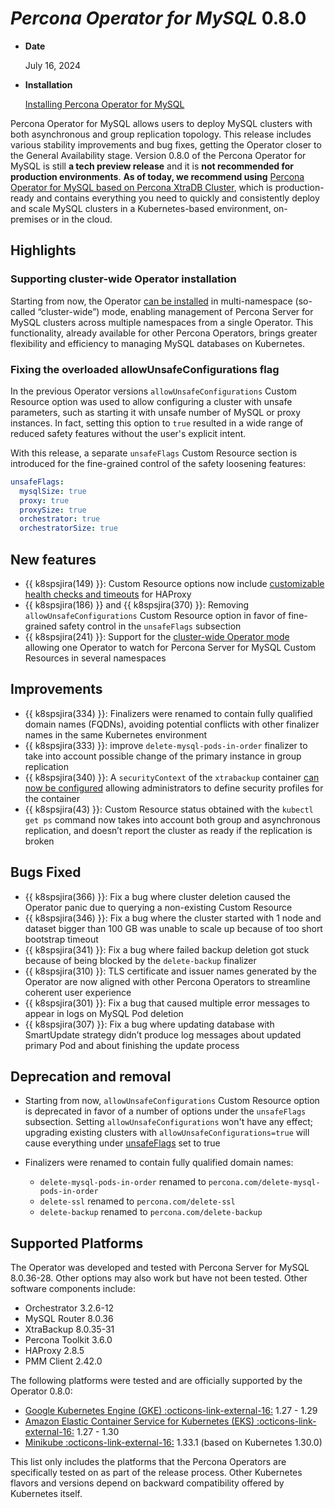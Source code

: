 # *Percona Operator for MySQL* 0.8.0

* **Date**

    July 16, 2024

* **Installation**

    [Installing Percona Operator for MySQL](../System-Requirements.md#installation-guidelines)

Percona Operator for MySQL allows users to deploy MySQL clusters with both asynchronous and group replication topology. This release includes various stability improvements and bug fixes, getting the Operator closer to the General Availability stage. Version 0.8.0 of the Percona Operator for MySQL is still **a tech preview release** and it is **not recommended for production environments**. **As of today, we recommend using** [Percona Operator for MySQL based on Percona XtraDB Cluster](https://docs.percona.com/percona-operator-for-mysql/pxc/index.html), which is production-ready and contains everything you need to quickly and consistently deploy and scale MySQL clusters in a Kubernetes-based environment, on-premises or in the cloud.

## Highlights

### Supporting cluster-wide Operator installation

Starting from now, the Operator [can be installed](../cluster-wide.md) in multi-namespace (so-called “cluster-wide”) mode, enabling management of Percona Server for MySQL clusters across multiple namespaces from a single Operator. This functionality, already available for other Percona Operators, brings greater flexibility and efficiency to managing MySQL databases on Kubernetes.

### Fixing the overloaded allowUnsafeConfigurations flag

In the previous Operator versions `allowUnsafeConfigurations` Custom Resource option was used to allow configuring a cluster with unsafe parameters, such as starting it with unsafe number of MySQL or proxy instances. In fact, setting this option to `true` resulted in a wide range of reduced safety features without the user's explicit intent.

With this release, a separate `unsafeFlags` Custom Resource section is introduced for the fine-grained control of the safety loosening features:

```yaml
unsafeFlags:
  mysqlSize: true
  proxy: true
  proxySize: true
  orchestrator: true
  orchestratorSize: true
```

## New features

* {{ k8spsjira(149) }}: Custom Resource options now include [customizable health checks and timeouts](../operator.md#proxyhaproxyreadinessprobestimeoutseconds) for HAProxy
* {{ k8spsjira(186) }} and {{ k8spsjira(370) }}: Removing `allowUnsafeConfigurations` Custom Resource option in favor of fine-grained safety control in the `unsafeFlags` subsection
* {{ k8spsjira(241) }}: Support for the [cluster-wide Operator mode](../cluster-wide.md) allowing one Operator to watch for Percona Server for MySQL Custom Resources in several namespaces

## Improvements

* {{ k8spsjira(334) }}: Finalizers were renamed to contain fully qualified domain names (FQDNs), avoiding potential conflicts with other finalizer names in the same Kubernetes environment
* {{ k8spsjira(333) }}: improve `delete-mysql-pods-in-order` finalizer to take into account possible change of the primary instance in group replication
* {{ k8spsjira(340) }}: A `securityContext` of the `xtrabackup` container [can now be configured](../operator.md#backupcontainersecuritycontext) allowing administrators to define security profiles for the container 
* {{ k8spsjira(43) }}: Custom Resource status obtained with the `kubectl get ps` command now takes into account both group and asynchronous replication, and doesn’t report the cluster as ready if the replication is broken

## Bugs Fixed

* {{ k8spsjira(366) }}: Fix a bug where cluster deletion caused the Operator panic due to querying a non-existing Custom Resource
* {{ k8spsjira(346) }}: Fix a bug where the cluster started with 1 node and dataset bigger than 100 GB was unable to scale up because of too short bootstrap timeout
* {{ k8spsjira(341) }}: Fix a bug where failed backup deletion got stuck because of being blocked by the `delete-backup` finalizer
* {{ k8spsjira(310) }}: TLS certificate and issuer names generated by the Operator are now aligned with other Percona Operators to streamline coherent user experience
* {{ k8spsjira(301) }}: Fix a bug that caused multiple error messages to appear in logs on MySQL Pod deletion
* {{ k8spsjira(307) }}:  Fix a bug where updating database with SmartUpdate strategy didn’t produce log messages about updated primary Pod and about finishing the update process

## Deprecation and removal

* Starting from now, `allowUnsafeConfigurations` Custom Resource option is deprecated in favor of a number of options under the `unsafeFlags` subsection. Setting `allowUnsafeConfigurations` won't have any effect; upgrading existing clusters with `allowUnsafeConfigurations=true` will cause everything under [unsafeFlags](../operator.md#operator-unsafeflags-section) set to true
* Finalizers were renamed to contain fully qualified domain names:

    * `delete-mysql-pods-in-order` renamed to `percona.com/delete-mysql-pods-in-order`
    * `delete-ssl` renamed to `percona.com/delete-ssl`
    * `delete-backup` renamed to `percona.com/delete-backup`

## Supported Platforms

The Operator was developed and tested with Percona Server for MySQL 8.0.36-28.
Other options may also work but have not been tested. Other software components include:

* Orchestrator 3.2.6-12
* MySQL Router 8.0.36
* XtraBackup 8.0.35-31
* Percona Toolkit 3.6.0
* HAProxy 2.8.5
* PMM Client 2.42.0

The following platforms were tested and are officially supported by the Operator
0.8.0:

* [Google Kubernetes Engine (GKE) :octicons-link-external-16:](https://cloud.google.com/kubernetes-engine) 1.27 - 1.29
* [Amazon Elastic Container Service for Kubernetes (EKS) :octicons-link-external-16:](https://aws.amazon.com) 1.27 - 1.30
* [Minikube :octicons-link-external-16:](https://minikube.sigs.k8s.io/docs/) 1.33.1 (based on Kubernetes 1.30.0)

This list only includes the platforms that the Percona Operators are specifically tested on as part of the release process. Other Kubernetes flavors and versions depend on backward compatibility offered by Kubernetes itself.
